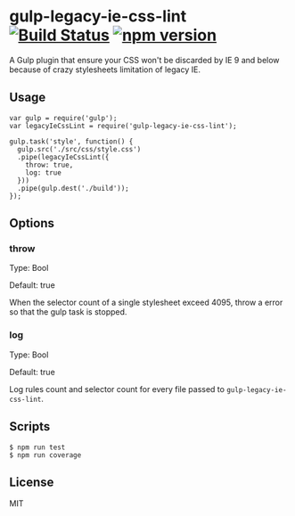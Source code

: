 # gulp-legacy-ie-css-lint [![Build Status](https://travis-ci.org/jasonslyvia/gulp-legacy-ie-css-lint.svg)](https://travis-ci.org/jasonslyvia/gulp-legacy-ie-css-lint) [![npm version](https://badge.fury.io/js/gulp-legacy-ie-css-lint.svg)](http://badge.fury.io/js/gulp-legacy-ie-css-lint)

A Gulp plugin that ensure your CSS won't be discarded by IE 9 and below because of crazy stylesheets limitation of legacy IE.

## Usage

```
var gulp = require('gulp');
var legacyIeCssLint = require('gulp-legacy-ie-css-lint');

gulp.task('style', function() {
  gulp.src('./src/css/style.css')
  .pipe(legacyIeCssLint({
    throw: true,
    log: true
  }))
  .pipe(gulp.dest('./build'));
});
```

## Options

### throw

Type: Bool

Default: true

When the selector count of a single stylesheet exceed 4095, throw a error so that the gulp task is stopped.

### log

Type: Bool

Default: true

Log rules count and selector count for every file passed to `gulp-legacy-ie-css-lint`.

## Scripts

```
$ npm run test
$ npm run coverage
```

## License

MIT

